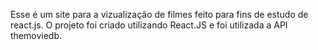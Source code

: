Esse é um site para a vizualização de filmes feito para fins de estudo de react.js. O projeto foi criado utilizando React.JS e foi utilizada a API themoviedb.


